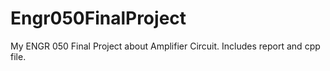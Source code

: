 # Engr050FinalProject
My ENGR 050 Final Project about Amplifier Circuit.
Includes report and cpp file.

